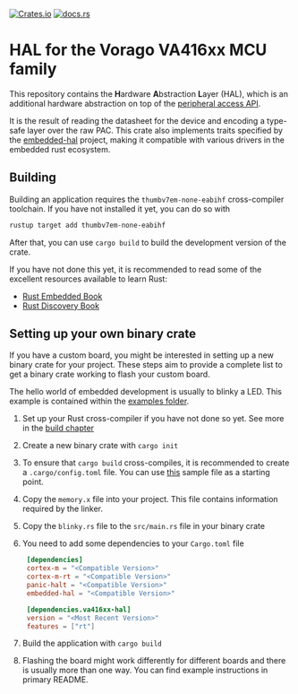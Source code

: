 [![Crates.io](https://img.shields.io/crates/v/va416xx-hal)](https://crates.io/crates/va416xx-hal)
[![docs.rs](https://img.shields.io/docsrs/va416xx-hal)](https://docs.rs/va416xx-hal)

# HAL for the Vorago VA416xx MCU family

This repository contains the **H**ardware **A**bstraction **L**ayer (HAL), which is an additional
hardware abstraction on top of the [peripheral access API](https://egit.irs.uni-stuttgart.de/rust/va416xx-rs/src/branch/main/va416xx).

It is the result of reading the datasheet for the device and encoding a type-safe layer over the
raw PAC. This crate also implements traits specified by the
[embedded-hal](https://github.com/rust-embedded/embedded-hal) project, making it compatible with
various drivers in the embedded rust ecosystem.

## Building

Building an application requires the `thumbv7em-none-eabihf` cross-compiler toolchain.
If you have not installed it yet, you can do so with

```sh
rustup target add thumbv7em-none-eabihf
```

After that, you can use `cargo build` to build the development version of the crate.

If you have not done this yet, it is recommended to read some of the excellent resources
available to learn Rust:

- [Rust Embedded Book](https://docs.rust-embedded.org/book/)
- [Rust Discovery Book](https://docs.rust-embedded.org/discovery/)

## Setting up your own binary crate

If you have a custom board, you might be interested in setting up a new binary crate for your
project. These steps aim to provide a complete list to get a binary crate working to flash
your custom board.

The hello world of embedded development is usually to blinky a LED. This example
is contained within the
[examples folder](https://egit.irs.uni-stuttgart.de/rust/va416xx-rs/src/branch/main/examples/simple/examples/blinky.rs).

1. Set up your Rust cross-compiler if you have not done so yet. See more in the [build chapter](#Building)
2. Create a new binary crate with `cargo init`
3. To ensure that `cargo build` cross-compiles, it is recommended to create a `.cargo/config.toml`
   file. You can use [this](https://egit.irs.uni-stuttgart.de/rust/va416xx-rs/src/branch/main/.cargo/def-config.toml)
   sample file as a starting point.
4. Copy the `memory.x` file into your project. This file contains information required by the linker.
5. Copy the `blinky.rs` file to the `src/main.rs` file in your binary crate
6. You need to add some dependencies to your `Cargo.toml` file

   ```toml
	[dependencies]
	cortex-m = "<Compatible Version>"
	cortex-m-rt = "<Compatible Version>"
	panic-halt = "<Compatible Version>"
	embedded-hal = "<Compatible Version>"

	[dependencies.va416xx-hal]
	version = "<Most Recent Version>"
	features = ["rt"]
   ```

6. Build the application with `cargo build`

7. Flashing the board might work differently for different boards and there is usually
   more than one way. You can find example instructions in primary README.
